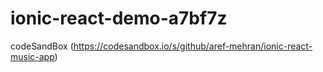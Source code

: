 # ionic-react-demo-a7bf7z

codeSandBox (https://codesandbox.io/s/github/aref-mehran/ionic-react-music-app)
